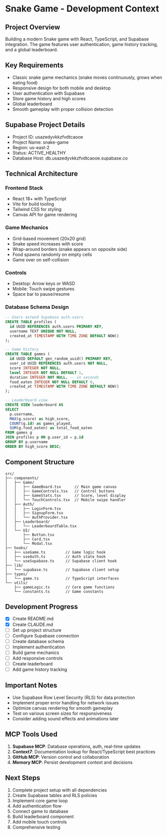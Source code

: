 # Snake Game - Development Context

## Project Overview
Building a modern Snake game with React, TypeScript, and Supabase integration. The game features user authentication, game history tracking, and a global leaderboard.

## Key Requirements
- Classic snake game mechanics (snake moves continuously, grows when eating food)
- Responsive design for both mobile and desktop
- User authentication with Supabase
- Store game history and high scores
- Global leaderboard
- Smooth gameplay with proper collision detection

## Supabase Project Details
- Project ID: usazedyvkkzfvdtcaooe
- Project Name: snake-game
- Region: us-east-2
- Status: ACTIVE_HEALTHY
- Database Host: db.usazedyvkkzfvdtcaooe.supabase.co

## Technical Architecture

### Frontend Stack
- React 18+ with TypeScript
- Vite for build tooling
- Tailwind CSS for styling
- Canvas API for game rendering

### Game Mechanics
- Grid-based movement (20x20 grid)
- Snake speed increases with score
- Wrap-around borders (snake appears on opposite side)
- Food spawns randomly on empty cells
- Game over on self-collision

### Controls
- Desktop: Arrow keys or WASD
- Mobile: Touch swipe gestures
- Space bar to pause/resume

### Database Schema Design
```sql
-- Users extend Supabase auth.users
CREATE TABLE profiles (
  id UUID REFERENCES auth.users PRIMARY KEY,
  username TEXT UNIQUE NOT NULL,
  created_at TIMESTAMP WITH TIME ZONE DEFAULT NOW()
);

-- Game history
CREATE TABLE games (
  id UUID DEFAULT gen_random_uuid() PRIMARY KEY,
  user_id UUID REFERENCES auth.users NOT NULL,
  score INTEGER NOT NULL,
  level INTEGER NOT NULL DEFAULT 1,
  duration INTEGER NOT NULL, -- in seconds
  food_eaten INTEGER NOT NULL DEFAULT 0,
  created_at TIMESTAMP WITH TIME ZONE DEFAULT NOW()
);

-- Leaderboard view
CREATE VIEW leaderboard AS
SELECT 
  p.username,
  MAX(g.score) as high_score,
  COUNT(g.id) as games_played,
  SUM(g.food_eaten) as total_food_eaten
FROM games g
JOIN profiles p ON g.user_id = p.id
GROUP BY p.username
ORDER BY high_score DESC;
```

## Component Structure
```
src/
├── components/
│   ├── Game/
│   │   ├── GameBoard.tsx      // Main game canvas
│   │   ├── GameControls.tsx   // Control buttons
│   │   ├── GameStats.tsx      // Score, level display
│   │   └── TouchControls.tsx  // Mobile swipe handler
│   ├── Auth/
│   │   ├── LoginForm.tsx
│   │   ├── SignupForm.tsx
│   │   └── AuthProvider.tsx
│   ├── Leaderboard/
│   │   └── LeaderboardTable.tsx
│   └── UI/
│       ├── Button.tsx
│       ├── Card.tsx
│       └── Modal.tsx
├── hooks/
│   ├── useGame.ts         // Game logic hook
│   ├── useAuth.ts         // Auth state hook
│   └── useSupabase.ts     // Supabase client hook
├── lib/
│   └── supabase.ts        // Supabase client setup
├── types/
│   └── game.ts            // TypeScript interfaces
└── utils/
    ├── gameLogic.ts       // Core game functions
    └── constants.ts       // Game constants
```

## Development Progress
- [x] Create README.md
- [x] Create CLAUDE.md
- [ ] Set up project structure
- [ ] Configure Supabase connection
- [ ] Create database schema
- [ ] Implement authentication
- [ ] Build game mechanics
- [ ] Add responsive controls
- [ ] Create leaderboard
- [ ] Add game history tracking

## Important Notes
- Use Supabase Row Level Security (RLS) for data protection
- Implement proper error handling for network issues
- Optimize canvas rendering for smooth gameplay
- Test on various screen sizes for responsiveness
- Consider adding sound effects and animations later

## MCP Tools Used
1. **Supabase MCP**: Database operations, auth, real-time updates
2. **Context7**: Documentation lookup for React/TypeScript best practices
3. **GitHub MCP**: Version control and collaboration
4. **Memory MCP**: Persist development context and decisions

## Next Steps
1. Complete project setup with all dependencies
2. Create Supabase tables and RLS policies
3. Implement core game loop
4. Add authentication flow
5. Connect game to database
6. Build leaderboard component
7. Add mobile touch controls
8. Comprehensive testing